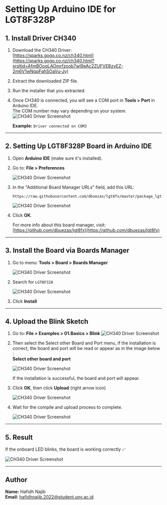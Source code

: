 # Setting Up Arduino IDE for LGT8F328P

## 1. Install Driver CH340

1. Download the CH340 Driver:  
   [https://sparks.gogo.co.nz/ch340.html](https://sparks.gogo.co.nz/ch340.html?srsltid=AfmBOoqLAOmrfzoob7wI9eAc2ZUFVEBzvEZ-2m6V1wNqpFqhSOaVu-Jy)

2. Extract the downloaded ZIP file.

3. Run the installer that you extracted.

4. Once CH340 is connected, you will see a COM port in **Tools > Port** in Arduino IDE.  
   The COM number may vary depending on your system.
   ![CH340 Driver Screenshot](img/comport.png)

   **Example:**
   `Driver connected on COM3`

---

## 2. Setting Up LGT8F328P Board in Arduino IDE

1. Open **Arduino IDE** (make sure it's installed).

2. Go to: **File > Preferences**

   ![CH340 Driver Screenshot](img/preference.png)

3. In the "Additional Board Manager URLs" field, add this URL:
   ```
   https://raw.githubusercontent.com/dbuezas/lgt8fx/master/package_lgt8fx_index.json
   ```
   ![CH340 Driver Screenshot](img/pref.png)
4. Click **OK**.

   For more info about this board manager, visit:  
   [https://github.com/dbuezas/lgt8fx](https://github.com/dbuezas/lgt8fx)

---

## 3. Install the Board via Boards Manager

1. Go to menu: **Tools > Board > Boards Manager**

   ![CH340 Driver Screenshot](img/tools.png)

2. Search for `LGT8F328`

   ![CH340 Driver Screenshot](img/ins.png)

3. Click **Install**

---

## 4. Upload the Blink Sketch

1. Go to:  **File > Examples > 01.Basics > Blink**
   ![CH340 Driver Screenshot](img/basic.png)

2. Then select the Select other Board and Port menu, if the installation is correct, the board and port will be read or appear as in the image below :   
   **Select other board and port**

   ![CH340 Driver Screenshot](img/port.png)

   If the installation is successful, the board and port will appear.

3. Click **OK**, then click **Upload** (right arrow icon)

   ![CH340 Driver Screenshot](img/blink.png)

4. Wait for the compile and upload process to complete.

   ![CH340 Driver Screenshot](img/comp.png)

---

## 5. Result

If the onboard LED blinks, the board is working correctly ✅

   ![CH340 Driver Screenshot](img/result.png)

---

## Author

**Name:** Hafidh Najib  
**Email:** hafidhnajib.2022@student.uny.ac.id
